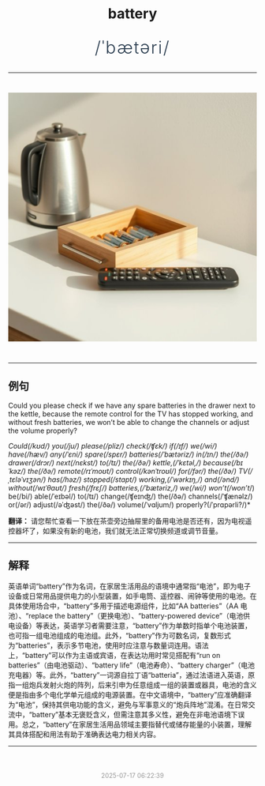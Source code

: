 <div align="center">

# battery

<div style="margin: 30px 0;">
<h1 style="font-size: 2.5em; font-weight: 300; letter-spacing: 2px; margin: 0; color: #2c3e50;">
/ˈbætəri/
</h1>
</div>

</div>

---

<div align="center" style="margin: 40px 0;">

![battery](images/battery.png)

</div>

---

## 例句

Could you please check if we have any spare batteries in the drawer next to the kettle, because the remote control for the TV has stopped working, and without fresh batteries, we won’t be able to change the channels or adjust the volume properly?

*Could(/kʊd/) you(/ju/) please(/pliz/) check(/ʧɛk/) if(/ɪf/) we(/wi/) have(/hæv/) any(/ˈɛni/) spare(/spɛr/) batteries(/ˈbætəriz/) in(/ɪn/) the(/ðə/) drawer(/drɔr/) next(/nɛkst/) to(/tɪ/) the(/ðə/) kettle,(/ˈkɛtəl,/) because(/bɪˈkəz/) the(/ðə/) remote(/rɪˈmoʊt/) control(/kənˈtroʊl/) for(/fər/) the(/ðə/) TV(/ˌtɛləˈvɪʒən/) has(/həz/) stopped(/stɑpt/) working,(/ˈwərkɪŋ,/) and(/ənd/) without(/wɪˈθaʊt/) fresh(/frɛʃ/) batteries,(/ˈbætəriz,/) we(/wi/) won’t(/won’t*/) be(/bi/) able(/ˈeɪbəl/) to(/tɪ/) change(/ʧeɪnʤ/) the(/ðə/) channels(/ˈʧænəlz/) or(/ər/) adjust(/əˈʤəst/) the(/ðə/) volume(/ˈvɑljum/) properly?(/ˈprɑpərli?/)*

**翻译：** 请您帮忙查看一下放在茶壶旁边抽屉里的备用电池是否还有，因为电视遥控器坏了，如果没有新的电池，我们就无法正常切换频道或调节音量。

---

## 解释

英语单词“battery”作为名词，在家居生活用品的语境中通常指“电池”，即为电子设备或日常用品提供电力的小型装置，如手电筒、遥控器、闹钟等使用的电池。在具体使用场合中，“battery”多用于描述电源组件，比如“AA batteries”（AA 电池）、“replace the battery”（更换电池）、“battery-powered device”（电池供电设备）等表达，英语学习者需要注意，“battery”作为单数时指单个电池装置，也可指一组电池组成的电池组。此外，“battery”作为可数名词，复数形式为“batteries”，表示多节电池，使用时应注意与数量词连用。语法上，“battery”可以作为主语或宾语，在表达功用时常见搭配有“run on batteries”（由电池驱动）、“battery life”（电池寿命）、“battery charger”（电池充电器）等。此外，“battery”一词源自拉丁语“batteria”，通过法语进入英语，原指一组炮兵发射火炮的阵列，后来引申为任意组成一组的装置或器具，电池的含义便是指由多个电化学单元组成的电源装置。在中文语境中，“battery”应准确翻译为“电池”，保持其供电功能的含义，避免与军事意义的“炮兵阵地”混淆。在日常交流中，“battery”基本无褒贬含义，但需注意其多义性，避免在非电池语境下误用。总之，“battery”在家居生活用品领域主要指替代或储存能量的小装置，理解其具体搭配和用法有助于准确表达电力相关内容。


---

<div align="center" style="margin-top: 50px;">
<small style="color: #999; font-size: 0.9em;">2025-07-17 06:22:39</small>
</div>
